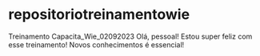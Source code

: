 # repositoriotreinamentowie

Treinamento Capacita_Wie_02092023
Olá, pessoal! 
Estou super feliz com esse treinamento! Novos conhecimentos é essencial! 
